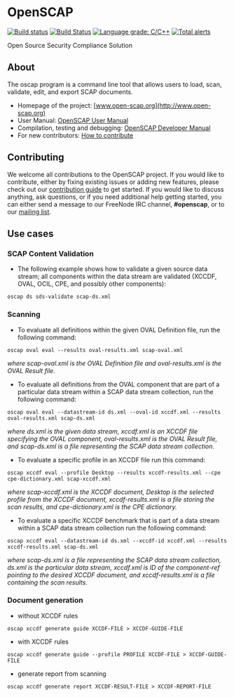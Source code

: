 # OpenSCAP

[![Build status](https://ci.appveyor.com/api/projects/status/3o5fnld1m98bo0so/branch/master?svg=true)](https://ci.appveyor.com/project/OpenSCAP/openscap/branch/master)
[![Build Status](https://travis-ci.org/OpenSCAP/openscap.svg?branch=master)](https://travis-ci.org/OpenSCAP/openscap)
[![Language grade: C/C++](https://img.shields.io/lgtm/grade/cpp/g/OpenSCAP/openscap.svg?logo=lgtm&logoWidth=18)](https://lgtm.com/projects/g/OpenSCAP/openscap/context:cpp)
[![Total alerts](https://img.shields.io/lgtm/alerts/g/OpenSCAP/openscap.svg?logo=lgtm&logoWidth=18)](https://lgtm.com/projects/g/OpenSCAP/openscap/alerts/)

Open Source Security Compliance Solution

## About

The oscap program is a command line tool that allows users to load, scan,
validate, edit, and export SCAP documents.

 * Homepage of the project: [www.open-scap.org](http://www.open-scap.org)
 * User Manual: [OpenSCAP User Manual](docs/manual/manual.adoc)
 * Compilation, testing and debugging: [OpenSCAP Developer Manual](docs/developer/developer.adoc)
 * For new contributors: [How to contribute](docs/contribute/contribute.adoc)

## Contributing

We welcome all contributions to the OpenSCAP project. If you would like to contribute, either by fixing existing issues or adding new features, please check out our [contribution guide](docs/contribute/contribute.adoc) to get started. If you would like to discuss anything, ask questions, or if you need additional help getting started, you can either send a message to our FreeNode IRC channel, **#openscap**, or to our [mailing list](https://www.redhat.com/mailman/listinfo/open-scap-list).


## Use cases

### SCAP Content Validation

 * The following example shows how to validate a given source data stream; all components within the data stream are validated (XCCDF, OVAL, OCIL, CPE, and possibly other components):
```
oscap ds sds-validate scap-ds.xml
```


### Scanning

 * To evaluate all definitions within the given OVAL Definition file, run the following command:
```
oscap oval eval --results oval-results.xml scap-oval.xml
```
*where scap-oval.xml is the OVAL Definition file and oval-results.xml is the OVAL Result file.*

 * To evaluate all definitions from the OVAL component that are part of a particular data stream within a SCAP data stream collection, run the following command:
```
oscap oval eval --datastream-id ds.xml --oval-id xccdf.xml --results oval-results.xml scap-ds.xml
```
*where ds.xml is the given data stream, xccdf.xml is an XCCDF file specifying the OVAL component, oval-results.xml is the OVAL Result file, and scap-ds.xml is a file representing the SCAP data stream collection.*

 * To evaluate a specific profile in an XCCDF file run this command:
```
oscap xccdf eval --profile Desktop --results xccdf-results.xml --cpe cpe-dictionary.xml scap-xccdf.xml
```
*where scap-xccdf.xml is the XCCDF document, Desktop is the selected profile from the XCCDF document, xccdf-results.xml is a file storing the scan results, and cpe-dictionary.xml is the CPE dictionary.*

 * To evaluate a specific XCCDF benchmark that is part of a data stream within a SCAP data stream collection run the following command:
```
oscap xccdf eval --datastream-id ds.xml --xccdf-id xccdf.xml --results xccdf-results.xml scap-ds.xml
```
*where scap-ds.xml is a file representing the SCAP data stream collection, ds.xml is the particular data stream, xccdf.xml is ID of the component-ref pointing to the desired XCCDF document, and xccdf-results.xml is a file containing the scan results.*


### Document generation

 * without XCCDF rules
```
oscap xccdf generate guide XCCDF-FILE > XCCDF-GUIDE-FILE
```

 * with XCCDF rules
```
oscap xccdf generate guide --profile PROFILE XCCDF-FILE > XCCDF-GUIDE-FILE
```

 *  generate report from scanning
```
oscap xccdf generate report XCCDF-RESULT-FILE > XCCDF-REPORT-FILE
```
